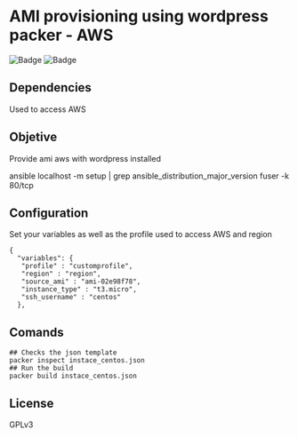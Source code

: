 # AMI provisioning using wordpress packer - AWS

![Badge](https://img.shields.io/badge/packer-1.5.1-green)
![Badge](https://img.shields.io/badge/ansible-2.9.6-green)

## Dependencies
Used to access AWS

## Objetive

Provide ami aws with wordpress installed

ansible localhost -m setup | grep ansible_distribution_major_version
fuser -k  80/tcp

## Configuration 

Set your variables as well as the profile used to access AWS and region
```
{
  "variables": {
   "profile" : "customprofile",
   "region" : "region",
   "source_ami" : "ami-02e98f78",
   "instance_type" : "t3.micro", 
   "ssh_username" : "centos"
  },
```

## Comands
```
## Checks the json template
packer inspect instace_centos.json
## Run the build
packer build instace_centos.json
```
## License

GPLv3